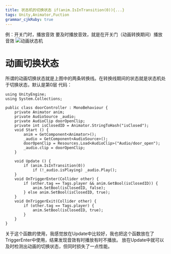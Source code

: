 ```yaml
---
title: 状态机的切换状态 if(anim.IsInTransition(0)){...}
tags: Unity,Animator,Fuction
grammar_cjkRuby: true
---
```

例：开关门时，播放音效
要及时播放音效，就是在开关门（动画转换期间）播放音效
![动画状态机](https://i.loli.net/2018/11/23/5bf767d010924.jpg)
# 动画切换状态
所谓的动画切换状态就是上图中的两条转换线。在转换线期间的状态就是状态机处于切换状态，默认是第0层
代码：
```csharp?linenums
using UnityEngine;
using System.Collections;

public class doorController : MonoBehaviour {
    private Animator anim;
    private AudioSource _audio;
    private AudioClip doorOpenClip;
    private int isClosedID = Animator.StringToHash("isClosed");    
	void Start () {
        anim = GetComponent<Animator>();
        _audio = GetComponent<AudioSource>();
        doorOpenClip = Resources.Load<AudioClip>("Audio/door_open");
        _audio.clip = doorOpenClip;
	}

	void Update () {
        if (anim.IsInTransition(0))
            if (!_audio.isPlaying) _audio.Play();
    }
    void OnTriggerEnter(Collider other) {
        if (other.tag == Tags.player && anim.GetBool(isClosedID)) {
            anim.SetBool(isClosedID, false);
        } else anim.SetBool(isClosedID, true);
    }
    void OnTriggerExit(Collider other) {
        if (other.tag == Tags.player) { 
            anim.SetBool(isClosedID, true);
        }
    }
}
```
关于这个函数的使用，我感觉放在Update中比较好，我也把这个函数放在了TriggerEnter中使用，结果发现音效有时播放有时不播放。
放在Update中就可以及时检测出动画的切换状态，但同时损失了一点性能。